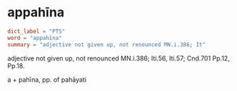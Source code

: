 # appahīna

``` toml
dict_label = "PTS"
word = "appahīna"
summary = "adjective not given up, not renounced MN.i.386; It"
```

adjective not given up, not renounced MN.i.386; Iti.56, Iti.57; Cnd.701 Pp.12, Pp.18.

a \+ pahīna, pp. of pahāyati

